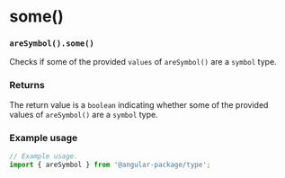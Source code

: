 # some()

### `areSymbol().some()`

Checks if some of the provided `values` of `areSymbol()` are a `symbol` type.

### Returns

The return value is a `boolean` indicating whether some of the provided values of `areSymbol()` are a `symbol` type.

### Example usage

```typescript
// Example usage.
import { areSymbol } from '@angular-package/type';


```

